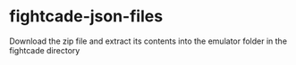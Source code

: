 # fightcade-json-files

Download the zip file and extract its contents into the emulator folder in the fightcade directory

